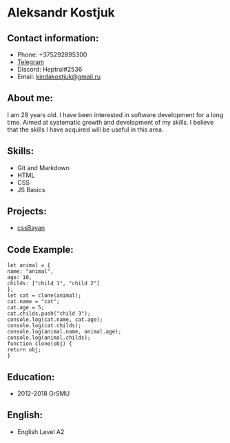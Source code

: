 # Aleksandr Kostjuk

## Contact information:

 * Phone: +375292895300
 * [Telegram](https://t.me/Heptral)
 * Discord: Heptral#2536
 * Email: kindakostjuk@gmail.ru

## About me:
 I am 28 years old. I have been interested in software development for a long time. Aimed at systematic growth and development of my skills. I believe that the skills I have acquired will be useful in this area.

## Skills:
 * Git and Markdown
 * HTML 
 * CSS
 * JS Basics

## Projects:
 * [cssBayan](https://heptral.github.io/cssBayan/cssBayan/index.html)

## Code Example:
 ```
let animal = {
name: "animal",
age: 10,
childs: ["child 1", "child 2"]
};
let cat = clone(animal);
cat.name = "cat";
cat.age = 5;
cat.childs.push("child 3");
console.log(cat.name, cat.age); 
console.log(cat.childs); 
console.log(animal.name, animal.age); 
console.log(animal.childs); 
function clone(obj) {
 return obj;
}
 ```

## Education:
 * 2012-2018 GrSMU

## English:
 * English Level A2
